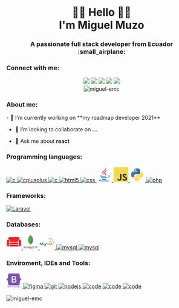 <h1 align="center">👋👋 Hello 👋👋
<br/>
I'm Miguel Muzo</h1>
<h3 align="center">A passionate full stack developer from Ecuador :small_airplane:</h3>

<h3 align="left">Connect with me:</h3>
<p align="center">
<a  href="https://mail.google.com/mail/u/0/?fs=1&tf=cm&source=mailto&to=eduardomuzo123456@gmail.com"  target="_blank"><img  src="https://img.shields.io/badge/-Email-75BAFD?style=for-the-badge&logo=gmail&logoColor=white"></a>  
<a  href="https://www.linkedin.com/in/eduardo-muzo-6379b2234/"  target="_blank"><img  src="https://img.shields.io/badge/-LinkedIn-%230077B5?style=for-the-badge&logo=linkedin&logoColor=white"></a>
<a  href="https://www.instagram.com/e.miguel.11/"  target="_blank"><img  src="https://img.shields.io/badge/-Instagram-%23E4405F?style=for-the-badge&logo=instagram&logoColor=white"></a>
<a  href="https://www.youtube.com/channel/UCjrlDmdZ_ZmVEd6t_DzkMUw/featured"  target="_blank"><img  src="https://img.shields.io/badge/YouTube-FF0000?style=for-the-badge&logo=youtube&logoColor=white"></a>
<a  href="https://twitter.com/eduardo_muzo"  target="_blank"><img src="https://img.shields.io/badge/Twitter-1C98E5?style=for-the-badge&logo=twitter&logoColor=white"></a>
<br/>
<img align="center" src="https://github-readme-stats.vercel.app/api?username=miguel-emc&show_icons=true&theme=radical" alt="miguel-emc"/>
</p>

<h3 align="left">About me: </h3>
- 🔭 I’m currently working on **my roadmap developer 2021**

- 👯 I’m looking to collaborate on **...**

- 💬 Ask me about **react**


<h3 align="left">Programming languages: </h3>

<p align="left">
<a href="https://informatica.uv.es/estguia/ATD/apuntes/laboratorio/Lenguaje-C.pdf" target="_blank"> <img src="https://cdn.worldvectorlogo.com/logos/c-1.svg" alt="c" width="40" height="40"/> </a>  <a href="https://www.w3schools.com/cpp/" target="_blank"> <img src="https://cdn.worldvectorlogo.com/logos/c.svg" alt="cplusplus" width="40" height="40"/> </a>  <a href="https://docs.microsoft.com/en-us/dotnet/csharp/tour-of-csharp/" target="_blank"> <img src="https://cdn.worldvectorlogo.com/logos/c--4.svg" alt="c" width="40" height="40"/> </a> <a href="https://www.w3.org/html/" target="_blank"> <img src="https://cdn.worldvectorlogo.com/logos/html-1.svg" alt="html5" width="40" height="40"/> </a>  <a href="https://developer.mozilla.org/es/docs/Web/CSS" target="_blank"> <img src="https://cdn.worldvectorlogo.com/logos/css-3.svg" alt="css" width="40" height="40"/> </a>  <a href="https://www.java.com" target="_blank"> <img src="https://raw.githubusercontent.com/devicons/devicon/master/icons/java/java-original.svg" alt="java" width="40" height="40"/> </a>  <a href="https://developer.mozilla.org/en-US/docs/Web/JavaScript" target="_blank"> <img src="https://raw.githubusercontent.com/devicons/devicon/master/icons/javascript/javascript-original.svg" alt="javascript" width="40" height="40"/> </a>  <a href="https://www.python.org" target="_blank"> <img src="https://raw.githubusercontent.com/devicons/devicon/master/icons/python/python-original.svg" alt="python" width="40" height="40"/> </a>  <a href="https://www.php.net/manual/es/intro-whatis.php" target="_blank"> <img src="https://cdn.worldvectorlogo.com/logos/php-1.svg" alt="php" width="40" height="40"/> </a> 
</p>

<h3 align="left">Frameworks: </h3>
<p align="left">
<a href="https://laravel.com/" target="_blank"> <img src="https://cdn.worldvectorlogo.com/logos/laravel-2.svg" alt="Laravel" width="40" height="40"/></a> 
</p>

<h3 align="left">Databases: </h3>
<p align="left">
<a href="https://couchdb.apache.org/" target="_blank"> <img src="https://raw.githubusercontent.com/devicons/devicon/0d6c64dbbf311879f7d563bfc3ccf559f9ed111c/icons/couchdb/couchdb-original.svg" alt="couchdb" width="40" height="40"/> </a>  <a href="https://www.mongodb.com/" target="_blank"> <img src="https://raw.githubusercontent.com/devicons/devicon/master/icons/mongodb/mongodb-original-wordmark.svg" alt="mongodb" width="40" height="40"/> </a>  <a href="https://www.mysql.com/" target="_blank"> <img src="https://raw.githubusercontent.com/devicons/devicon/master/icons/mysql/mysql-original-wordmark.svg" alt="mysql" width="40" height="40"/> </a>  <a href="https://www.microsoft.com/es-es/sql-server/sql-server-downloads" target="_blank"> <img src="https://cdn.worldvectorlogo.com/logos/microsoft-sql-server-1.svg" alt="mysql" width="40" height="40"/> </a>  <a href="https://www.sqlite.org/index.html" target="_blank"> <img src="https://cdn.worldvectorlogo.com/logos/sqlite.svg" alt="mysql" width="40" height="40"/> </a>
</p>

<h3 align="left">Enviroment, IDEs and Tools: </h3>
<p align="left">
<a href="https://getbootstrap.com" target="_blank"> <img src="https://raw.githubusercontent.com/devicons/devicon/master/icons/bootstrap/bootstrap-plain-wordmark.svg" alt="bootstrap" width="40" height="40"/> </a>  <a href="https://www.figma.com/" target="_blank"> <img src="https://www.vectorlogo.zone/logos/figma/figma-icon.svg" alt="figma" width="40" height="40"/> </a>  <a href="https://git-scm.com/" target="_blank"> <img src="https://www.vectorlogo.zone/logos/git-scm/git-scm-icon.svg" alt="git" width="40" height="40"/> </a>  <a href="https://nodejs.org" target="_blank"> <img src="https://cdn.worldvectorlogo.com/logos/nodejs-1.svg" alt="nodejs" width="40" height="40"/> </a>  <a href="#" target="_blank"> <img src="https://cdn.worldvectorlogo.com/logos/visual-studio-code-1.svg" alt="code" width="40" height="40"/> </a>  <a href="#" target="_blank"> <img src="https://cdn.worldvectorlogo.com/logos/intellij-idea-1.svg" alt="code" width="40" height="40"/> </a>
</a>   <a href="#" target="_blank"> <img src="https://cdn.worldvectorlogo.com/logos/visual-studio-2013.svg" alt="code" width="40" height="40"/> </a>
</a> 
</p>

<p><img align="center" src="https://github-readme-stats.vercel.app/api/top-langs/?username=miguel-emc&layout=compact" alt="miguel-emc" /></p>

